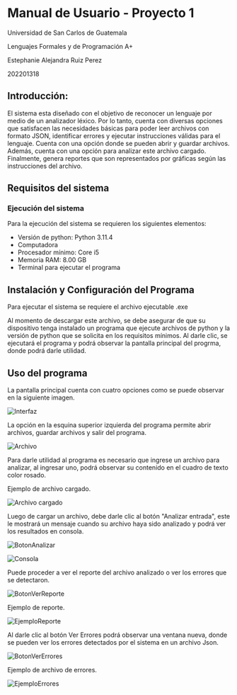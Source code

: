# Manual de Usuario - Proyecto 1
Universidad de San Carlos de Guatemala  

Lenguajes Formales y de Programación A+  

Estephanie Alejandra Ruiz Perez  

202201318  

## Introducción: 
El sistema esta diseñado con el objetivo de reconocer un lenguaje por medio de un analizador léxico. Por lo tanto, cuenta con diversas opciones que satisfacen las necesidades básicas para poder leer archivos con formato JSON, identificar errores y ejecutar instrucciones válidas para el lenguaje. Cuenta con una opción donde se pueden abrir y guardar archivos. Además, cuenta con una opción para analizar este archivo cargado. Finalmente, genera reportes que son representados por gráficas según las instrucciones del archivo.
## Requisitos del sistema
### Ejecución del sistema
Para la ejecución del sistema se requieren los siguientes elementos:
* Versión de python: Python 3.11.4
* Computadora
* Procesador mínimo: Core i5
* Memoria RAM: 8.00 GB
* Terminal para ejecutar el programa

## Instalación y Configuración del Programa

Para ejecutar el sistema se requiere el archivo ejecutable .exe  
 
Al momento de descargar este archivo, se debe asegurar de que su dispositivo tenga instalado un programa que ejecute archivos de python y la versión de python que se solicita en los requisitos mínimos. Al darle clic, se ejecutará el programa y podrá observar la pantalla principal del progrma, donde podrá darle utilidad.

## Uso del programa
La pantalla principal cuenta con cuatro opciones como se puede observar en la siguiente imagen.  

![Interfaz](https://i.ibb.co/GR3ckhj/Interfaz.jpg)  

La opción en la esquina superior izquierda del programa permite abrir archivos, guardar archivos y salir del programa.  

![Archivo](https://i.ibb.co/zm3Tskr/archivo.jpg)  

Para darle utilidad al programa es necesario que ingrese un archivo para analizar, al ingresar uno, podrá observar su contenido en el cuadro de texto color rosado.  

Ejemplo de archivo cargado.  

![Archivo cargado](https://i.ibb.co/Vj4rSXr/ejemplo-Archivo-Cargado.jpg)  

Luego de cargar un archivo, debe darle clic al botón "Analizar entrada", este le mostrará un mensaje cuando su archivo haya sido analizado y podrá ver los resultados en consola.  

![BotonAnalizar](https://i.ibb.co/Sc3TdDH/analizar-entrada.jpg)  

![Consola](https://i.ibb.co/Sw9QC3Z/Ejemplo-Consola.jpg)  

Puede proceder a ver el reporte del archivo analizado o ver los errores que se detectaron.  

![BotonVerReporte](https://i.ibb.co/10J8CrV/ver-Reporte.jpg)  

Ejemplo de reporte.  

![EjemploReporte](https://i.ibb.co/jgnNg8w/ejemplo-Reporte.jpg)  

Al darle clic al botón Ver Errores podrá observar una ventana nueva, donde se pueden ver los errores detectados por el sistema en un archivo Json.  

![BotonVerErrores](https://i.ibb.co/fxcNfYv/ver-Errores.jpg)  

Ejemplo de archivo de errores.  
 
![EjemploErrores](https://i.ibb.co/jR3MmqK/ejemplo-Errores.jpg)